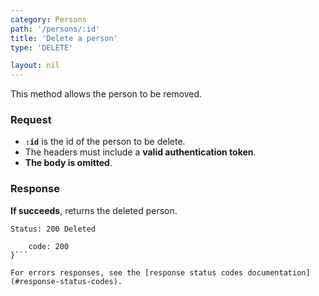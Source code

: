 ```yaml
---
category: Persons
path: '/persons/:id'
title: 'Delete a person'
type: 'DELETE'

layout: nil
---
```


This method allows the person to be removed.

### Request

* **`:id`** is the id of the person to be delete.
* The headers must include a **valid authentication token**.
* **The body is omitted**.

### Response

**If succeeds**, returns the deleted person.

```Status: 200 Deleted```
```{
    code: 200
}```

For errors responses, see the [response status codes documentation](#response-status-codes).

